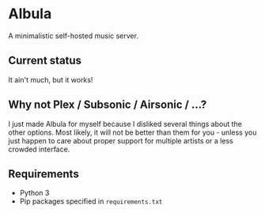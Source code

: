 # Albula

A minimalistic self-hosted music server.

## Current status

It ain't much, but it works!

## Why not Plex / Subsonic / Airsonic / ...?

I just made Albula for myself because I disliked several things about the other options. Most likely, it will not be better than them for you - unless you just happen to care about proper support for multiple artists or a less crowded interface.

## Requirements

* Python 3
* Pip packages specified in `requirements.txt`
